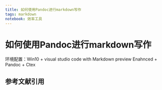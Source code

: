```yaml
---
title: 如何使用Pandoc进行markdown写作
tags: markdown
notebook: 效率工具
---
```


<!-- @import "[TOC]" {cmd="toc" depthFrom=1 depthTo=6 orderedList=false} -->

# 如何使用Pandoc进行markdown写作

环境配置：Win10 + visual studio code with Markdown preview Enahnced + Pandoc + Ctex

## 参考文献引用


